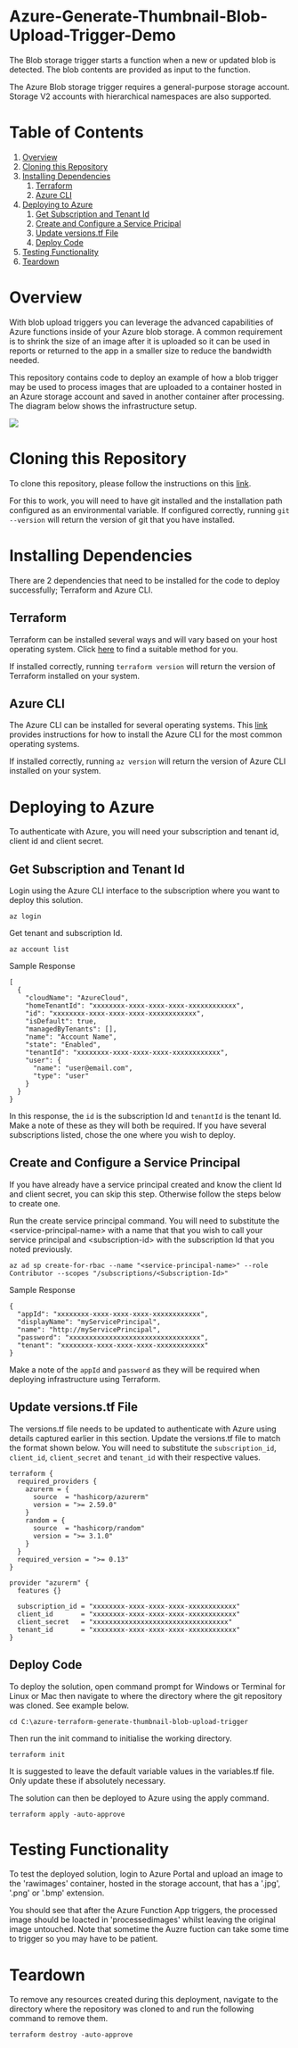 # Azure-Generate-Thumbnail-Blob-Upload-Trigger-Demo

The Blob storage trigger starts a function when a new or updated blob is detected. The blob contents are provided as input to the function.

The Azure Blob storage trigger requires a general-purpose storage account. Storage V2 accounts with hierarchical namespaces are also supported.

# Table of Contents
1. [Overview](#overview)
2. [Cloning this Repository](#cloning-this-repository)
3. [Installing Dependencies](#installing-dependencies)
    1. [Terraform](#terraform)
    2. [Azure CLI](#azure-cli)
4. [Deploying to Azure](#deploying-to-azure)
    1. [Get Subscription and Tenant Id](#get-subscription-and-tenant-id)
    2. [Create and Configure a Service Pricipal](#create-and-configure-a-service-principal)
    4. [Update versions.tf File](#update-versions.tf-file)
    3. [Deploy Code](#deploy-code)
5. [Testing Functionality](#testing-functionality)
6. [Teardown](#teardown)

# Overview

With blob upload triggers you can leverage the advanced capabilities of Azure functions inside of your Azure blob storage. A common requirement is to shrink the size of an image after it is uploaded so it can be used in reports or returned to the app in a smaller size to reduce the bandwidth needed.

This repository contains code to deploy an example of how a blob trigger may be used to process images that are uploaded to a container hosted in an Azure storage account and saved in another container after processing. The diagram below shows the infrastructure setup.

![](https://raw.githubusercontent.com/arun-mittal/azure-generate-thumbnail-blob-upload-trigger-demo/master/images/blob-upload-trigger-architecture.jpg)

# Cloning this Repository

To clone this repository, please follow the instructions on this [link](https://docs.github.com/en/github/creating-cloning-and-archiving-repositories/cloning-a-repository-from-github/cloning-a-repository).

For this to work, you will need to have git installed and the installation path configured as an environmental variable. If configured correctly, running `git --version` will return the version of git that you have installed.

# Installing Dependencies

There are 2 dependencies that need to be installed for the code to deploy successfully; Terraform and Azure CLI.

## Terraform

Terraform can be installed several ways and will vary based on your host operating system. Click [here](https://learn.hashicorp.com/tutorials/terraform/install-cli) to find a suitable method for you.

If installed correctly, running `terraform version` will return the version of Terraform installed on your system.

## Azure CLI

The Azure CLI can be installed for several operating systems. This [link](https://docs.microsoft.com/en-us/cli/azure/install-azure-cli) provides instructions for how to install the Azure CLI for the most common operating systems.

If installed correctly, running `az version` will return the version of Azure CLI installed on your system.

# Deploying to Azure

To authenticate with Azure, you will need your subscription and tenant id, client id and client secret.

## Get Subscription and Tenant Id

Login using the Azure CLI interface to the subscription where you want to deploy this solution.

```
az login
```
Get tenant and subscription Id.
```
az account list
```
Sample Response
```
[
  {
    "cloudName": "AzureCloud",
    "homeTenantId": "xxxxxxxx-xxxx-xxxx-xxxx-xxxxxxxxxxxx",
    "id": "xxxxxxxx-xxxx-xxxx-xxxx-xxxxxxxxxxxx",
    "isDefault": true,
    "managedByTenants": [],
    "name": "Account Name",
    "state": "Enabled",
    "tenantId": "xxxxxxxx-xxxx-xxxx-xxxx-xxxxxxxxxxxx",
    "user": {
      "name": "user@email.com",
      "type": "user"
    }
  }
}
```
In this response, the `id` is the subscription Id and `tenantId` is the tenant Id. Make a note of these as they will both be required. If you have several subscriptions listed, chose the one where you wish to deploy.

## Create and Configure a Service Principal

If you have already have a service principal created and know the client Id and client secret, you can skip this step. Otherwise follow the steps below to create one.

Run the create service principal command. You will need to substitute the \<service-principal-name\> with a name that that you wish to call your service principal and \<subscription-id\> with the subscription Id that you noted previously.

```
az ad sp create-for-rbac --name "<service-principal-name>" --role Contributor --scopes "/subscriptions/<Subscription-Id>"
```

Sample Response

```
{
  "appId": "xxxxxxxx-xxxx-xxxx-xxxx-xxxxxxxxxxxx",
  "displayName": "myServicePrincipal",
  "name": "http://myServicePrincipal",
  "password": "xxxxxxxxxxxxxxxxxxxxxxxxxxxxxxxxx",
  "tenant": "xxxxxxxx-xxxx-xxxx-xxxx-xxxxxxxxxxxx"
}
```
Make a note of the `appId` and `password` as they will be required when deploying infrastructure using Terraform.

## Update versions&#46;tf File

The versions&#46;tf file needs to be updated to authenticate with Azure using details captured earlier in this section. Update the versions&#46;tf file to match the format shown below. You will need to substitute the `subscription_id`, `client_id`, `client_secret` and `tenant_id` with their respective values.

```
terraform {
  required_providers {
    azurerm = {
      source  = "hashicorp/azurerm"
      version = ">= 2.59.0"
    }
    random = {
      source  = "hashicorp/random"
      version = ">= 3.1.0"
    }
  }
  required_version = ">= 0.13"
}

provider "azurerm" {
  features {}

  subscription_id = "xxxxxxxx-xxxx-xxxx-xxxx-xxxxxxxxxxxx"
  client_id       = "xxxxxxxx-xxxx-xxxx-xxxx-xxxxxxxxxxxx"
  client_secret   = "xxxxxxxxxxxxxxxxxxxxxxxxxxxxxxxxxx"
  tenant_id       = "xxxxxxxx-xxxx-xxxx-xxxx-xxxxxxxxxxxx"
}
```

## Deploy Code

To deploy the solution, open command prompt for Windows or Terminal for Linux or Mac then navigate to where the directory where the git repository was cloned. See example below.

```
cd C:\azure-terraform-generate-thumbnail-blob-upload-trigger
```

Then run the init command to initialise the working directory.
```
terraform init
```

It is suggested to leave the default variable values in the variables&#46;tf file. Only update these if absolutely necessary.

The solution can then be deployed to Azure using the apply command.
```
terraform apply -auto-approve
```

# Testing Functionality

To test the deployed solution, login to Azure Portal and upload an image to the 'rawimages' container, hosted in the storage account, that has a '.jpg', '.png' or '.bmp' extension.

You should see that after the Azure Function App triggers, the processed image should be loacted in 'processedimages' whilst leaving the original image untouched. Note that sometime the Auzre fuction can take some time to trigger so you may have to be patient.

# Teardown

To remove any resources created during this deployment, navigate to the directory where the repository was cloned to and run the following command to remove them.

```
terraform destroy -auto-approve
```